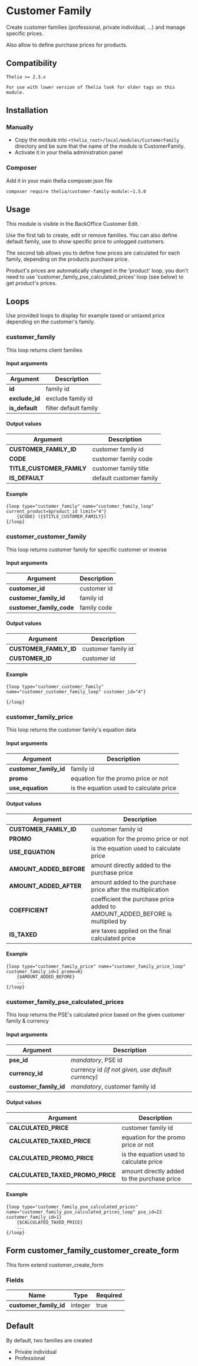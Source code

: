 # Customer Family

Create customer families (professional, private individual, ...) and manage specific prices.

Also allow to define purchase prices for products.

## Compatibility
    Thelia >= 2.3.x
    
    For use with lower version of Thelia look for older tags on this module.

## Installation

### Manually

* Copy the module into ```<thelia_root>/local/modules/CustomerFamily``` directory and be sure that the name of the module is CustomerFamily.
* Activate it in your thelia administration panel

### Composer

Add it in your main thelia composer.json file

```
composer require thelia/customer-family-module:~1.5.0
```

## Usage

This module is visible in the BackOffice Customer Edit.

Use the first tab to create, edit or remove families. You can also define default family, use to show specific price to unlogged customers.

The second tab allows you to define how prices are calculated for each family, depending on the products purchase price.

Product's prices are automatically changed in the 'product' loop, you don't need to use 'customer_family_pse_calculated_prices' loop (see below) to get product's prices.

## Loops

Use provided loops to display for example taxed or untaxed price depending on the customer's family.

### customer_family

This loop returns client families

#### Input arguments

|Argument |Description |
|---      |---         |
|**id** | family id |
|**exclude_id** | exclude family id |
|**is_default** | filter default family |

#### Output values

|Argument |Description |
|---      |---         |
|**CUSTOMER_FAMILY_ID** | customer family id |
|**CODE** | customer family code 
|**TITLE_CUSTOMER_FAMILY** | customer family title |
|**IS_DEFAULT** | default customer family |

#### Example
```
{loop type="customer_family" name="customer_family_loop" current_product=$product_id limit="4"}
    {$CODE} ({$TITLE_CUSTOMER_FAMILY})
{/loop}
```

### customer_customer_family

This loop returns customer family for specific customer or inverse

#### Input arguments

|Argument |Description |
|---      |---         |
|**customer_id** | customer id |
|**customer_family_id** | family id |
|**customer_family_code** | family code |

#### Output values

|Argument |Description |
|---      |---         |
|**CUSTOMER_FAMILY_ID** | customer family id |
|**CUSTOMER_ID** | customer id |

#### Example
```
{loop type="customer_customer_family" name="customer_customer_family_loop" customer_id="4"}

{/loop}
```

### customer_family_price

This loop returns the customer family's equation data

#### Input arguments

|Argument |Description |
|---      |---         |
|**customer_family_id** | family id |
|**promo** | equation for the promo price or not |
|**use_equation** | is the equation used to calculate price |

#### Output values

|Argument |Description |
|---      |---         |
|**CUSTOMER_FAMILY_ID** | customer family id |
|**PROMO** | equation for the promo price or not |
|**USE_EQUATION** | is the equation used to calculate price |
|**AMOUNT_ADDED_BEFORE** | amount directly added to the purchase price | 
|**AMOUNT_ADDED_AFTER** | amount added to the purchase price after the multiplication |
|**COEFFICIENT** | coefficient the purchase price added to AMOUNT_ADDED_BEFORE is multiplied by |
|**IS_TAXED** | are taxes applied on the final calculated price |

#### Example
```
{loop type="customer_family_price" name="customer_family_price_loop" customer_family_id=1 promo=0}
    {$AMOUNT_ADDED_BEFORE}
    ...
{/loop}
```

### customer_family_pse_calculated_prices

This loop returns the PSE's calculated price based on the given customer family & currency

#### Input arguments

|Argument |Description |
|---      |---         |
|**pse_id** | *mandatory*, PSE id |
|**currency_id** | currency id *(if not given, use default currency)* |
|**customer_family_id** | *mandatory*, customer family id |

#### Output values

|Argument |Description |
|---      |---         |
|**CALCULATED_PRICE** | customer family id |
|**CALCULATED_TAXED_PRICE** | equation for the promo price or not |
|**CALCULATED_PROMO_PRICE** | is the equation used to calculate price |
|**CALCULATED_TAXED_PROMO_PRICE** | amount directly added to the purchase price |

#### Example
```
{loop type="customer_family_pse_calculated_prices" name="customer_family_pse_calculated_prices_loop" pse_id=22 customer_family_id=1}
    {$CALCULATED_TAXED_PRICE}
    ...
{/loop}
```

## Form customer_family_customer_create_form

This form extend customer_create_form

### Fields

|Name |Type |Required |
|--- |--- |--- |
|**customer_family_id** | integer | true |

## Default

By default, two families are created
* Private individual
* Professional
